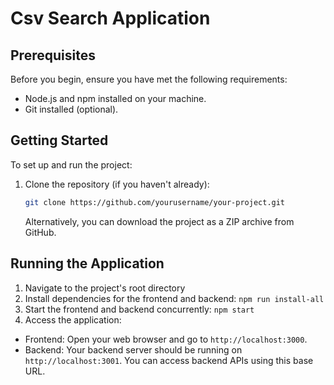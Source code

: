# Csv Search Application

## Prerequisites

Before you begin, ensure you have met the following requirements:

- Node.js and npm installed on your machine.
- Git installed (optional).

## Getting Started

To set up and run the project:

1. Clone the repository (if you haven't already):

   ```bash
   git clone https://github.com/yourusername/your-project.git
   ```

   Alternatively, you can download the project as a ZIP archive from GitHub.

## Running the Application

1. Navigate to the project's root directory
2. Install dependencies for the frontend and backend:
   `npm run install-all`
3. Start the frontend and backend concurrently:
   `npm start`
4. Access the application:

- Frontend: Open your web browser and go to `http://localhost:3000`.
- Backend: Your backend server should be running on `http://localhost:3001`. You can access backend APIs using this base URL.
